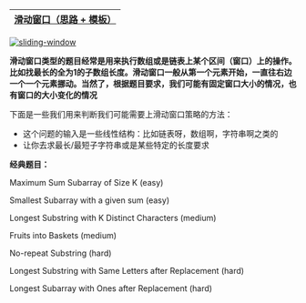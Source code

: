 
[滑动窗口（思路 + 模板）](https://www.kancloud.cn/fe_lucifer/leetcode/1996373)|
---|

<a href="https://ibb.co/Hzxc3rF"><img src="https://i.ibb.co/KqLtS90/sliding-window.jpg" alt="sliding-window" border="0"></a>


**滑动窗口类型的题目经常是用来执行数组或是链表上某个区间（窗口）上的操作。比如找最长的全为1的子数组长度。滑动窗口一般从第一个元素开始，一直往右边一个一个元素挪动。当然了，根据题目要求，我们可能有固定窗口大小的情况，也有窗口的大小变化的情况**

下面是一些我们用来判断我们可能需要上滑动窗口策略的方法：

* 这个问题的输入是一些线性结构：比如链表呀，数组啊，字符串啊之类的
* 让你去求最长/最短子字符串或是某些特定的长度要求

**经典题目：**

Maximum Sum Subarray of Size K (easy)

Smallest Subarray with a given sum (easy)

Longest Substring with K Distinct Characters (medium)

Fruits into Baskets (medium)

No-repeat Substring (hard)

Longest Substring with Same Letters after Replacement (hard)

Longest Subarray with Ones after Replacement (hard)
